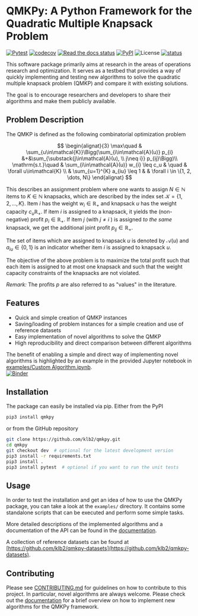 # QMKPy: A Python Framework for the Quadratic Multiple Knapsack Problem

[![Pytest](https://github.com/klb2/qmkpy/actions/workflows/pytest.yml/badge.svg)](https://github.com/klb2/qmkpy/actions/workflows/pytest.yml)
[![codecov](https://codecov.io/gh/klb2/qmkpy/branch/master/graph/badge.svg?token=NFBF1ZZEXQ)](https://codecov.io/gh/klb2/qmkpy)
[![Read the docs status](https://readthedocs.org/projects/qmkpy/badge/?version=latest&style=flat)](https://qmkpy.readthedocs.io)
[![PyPI](https://img.shields.io/pypi/v/qmkpy)](https://pypi.org/project/qmkpy/)
![License](https://img.shields.io/github/license/klb2/qmkpy)
[![status](https://joss.theoj.org/papers/7e886b9c686dc93f8ac85aef9f4fb5bd/status.svg)](https://joss.theoj.org/papers/7e886b9c686dc93f8ac85aef9f4fb5bd)


This software package primarily aims at research in the areas of operations
research and optimization.
It serves as a testbed that provides a way of quickly implementing and testing
new algorithms to solve the quadratic multiple knapsack problem (QMKP) and
compare it with existing solutions.

The goal is to encourage researchers and developers to share their algorithms
and make them publicly available.


## Problem Description
The QMKP is defined as the following combinatorial optimization problem

$$
\begin{alignat}{3}
	\max\quad & \sum_{u\in\mathcal{K}}\Bigg(\sum_{i\in\mathcal{A}(u)} p_{i} &+&\sum_{\substack{j\in\mathcal{A}(u), \\ j\neq i}} p_{ij}\Bigg)\\
	\mathrm{s.t.}\quad & \sum_{i\in\mathcal{A}(u)} w_{i} \leq c_u & \quad & \forall u\in\mathcal{K} \\
	& \sum_{u=1}^{K} a_{iu} \leq 1  & & \forall i \in \{1, 2, \dots, N\}
\end{alignat}
$$

This describes an assignment problem where one wants to assign $N\in\mathbb{N}$
items to $K\in\mathbb{N}$ knapsacks, which are described by the index set
$\mathcal{K}=\{1, 2, \dots, K\}$.
Item $i$ has the weight $w_i\in\mathbb{R_+}$ and knapsack $u$ has the weight
capacity $c_u\mathbb{R_+}$.
If item $i$ is assigned to a knapsack, it yields the (non-negative) profit
$p_i\in\mathbb{R_+}$.
If item $j$ (with $j\neq i$ ) is assigned _to the same_ knapsack, we get the
additional joint profit $p_{ij}\in\mathbb{R_+}$.

The set of items which are assigned to knapsack $u$ is denoted by
$\mathcal{A}(u)$ and $a_{iu}\in\{0, 1\}$ is an indicator whether item $i$ is
assigned to knapsack $u$.

The objective of the above problem is to maximize the total profit such that
each item is assigned to at most one knapsack and such that the weight capacity
constraints of the knapsacks are not violated.

_Remark:_ The profits $p$ are also referred to as "values" in the literature.


## Features

- Quick and simple creation of QMKP instances
- Saving/loading of problem instances for a simple creation and use of
  reference datasets
- Easy implementation of novel algorithms to solve the QMKP
- High reproducibility and direct comparison between different algorithms


The benefit of enabling a simple and direct way of implementing novel
algorithms is highlighted by an example in the provided Jupyter notebook in
[examples/Custom
Algorithm.ipynb](https://github.com/klb2/qmkpy/blob/master/examples/Custom%20Algorithm.ipynb).  
[![Binder](https://mybinder.org/badge_logo.svg)](https://mybinder.org/v2/gh/klb2/qmkpy/HEAD?labpath=examples%2FCustom%20Algorithm.ipynb)


## Installation
The package can easily be installed via pip.
Either from the PyPI
```bash
pip3 install qmkpy
```
or from the GitHub repository
```bash
git clone https://github.com/klb2/qmkpy.git
cd qmkpy
git checkout dev  # optional for the latest development version
pip3 install -r requirements.txt
pip3 install .
pip3 install pytest  # optional if you want to run the unit tests
```

## Usage
In order to test the installation and get an idea of how to use the QMKPy
package, you can take a look at the `examples/` directory.
It contains some standalone scripts that can be executed and perform some
simple tasks.

More detailed descriptions of the implemented algorithms and a documentation of
the API can be found in the [documentation](https://qmkpy.readthedocs.io).

A collection of reference datasets can be found at
[https://github.com/klb2/qmkpy-datasets](https://github.com/klb2/qmkpy-datasets).


## Contributing
Please see
[CONTRIBUTING.md](https://github.com/klb2/qmkpy/blob/master/CONTRIBUTING.md)
for guidelines on how to contribute to this project.
In particular, novel algorithms are always welcome. Please check out the
[documentation](https://qmkpy.readthedocs.io/en/latest/developing.html#contributing-a-new-algorithm-to-the-package)
for a brief overview on how to implement new algorithms for the QMKPy
framework.
